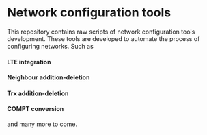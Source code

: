 # Network configuration tools
This repository contains raw scripts of network configuration tools development. These tools are developed to 
automate the process of configuring networks. Such as 
#### LTE integration
#### Neighbour addition-deletion
#### Trx addition-deletion
#### COMPT conversion
and many more to come.

